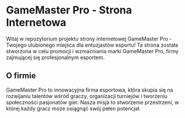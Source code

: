 # GameMaster Pro - Strona Internetowa

Witaj w repozytorium projektu strony internetowej GameMaster Pro - Twojego ulubionego miejsca dla entuzjastów esportu! Ta strona została stworzona w celu promocji i wzmacniania marki GameMaster Pro, firmy zajmującej się profesjonalnym esportem.

## O firmie

GameMaster Pro to innowacyjna firma esportowa, która skupia się na rozwijaniu talentów wśród graczy, organizacji turniejów i tworzeniu społeczności pasjonatów gier. Nasza misja to stworzenie przestrzeni, w której każdy gracz może osiągnąć swój pełen potencjał.
